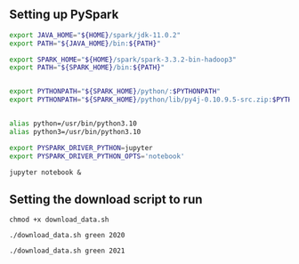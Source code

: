 ## Setting up PySpark

```bash
export JAVA_HOME="${HOME}/spark/jdk-11.0.2"
export PATH="${JAVA_HOME}/bin:${PATH}"

export SPARK_HOME="${HOME}/spark/spark-3.3.2-bin-hadoop3"
export PATH="${SPARK_HOME}/bin:${PATH}"


export PYTHONPATH="${SPARK_HOME}/python/:$PYTHONPATH"
export PYTHONPATH="${SPARK_HOME}/python/lib/py4j-0.10.9.5-src.zip:$PYTHONPATH"


alias python=/usr/bin/python3.10
alias python3=/usr/bin/python3.10

export PYSPARK_DRIVER_PYTHON=jupyter
export PYSPARK_DRIVER_PYTHON_OPTS='notebook'
```

`jupyter notebook &`

## Setting the download script to run
`chmod +x download_data.sh`

`./download_data.sh green 2020`

`./download_data.sh green 2021`
